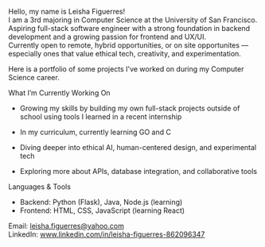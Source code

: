 Hello, my name is Leisha Figuerres!  
I am a 3rd majoring in Computer Science at the University of San Francisco.  
Aspiring full-stack software engineer with a strong foundation in backend development and a growing passion for frontend and UX/UI.  
Currently open to remote, hybrid opportunities, or on site opportunites — especially ones that value ethical tech, creativity, and experimentation.    

Here is a portfolio of some projects I've worked on during my Computer Science career. 
  
What I’m Currently Working On  
- Growing my skills by building my own full-stack projects outside of school using tools I learned in a recent internship
  
- In my curriculum, currently learning GO and C

- Diving deeper into ethical AI, human-centered design, and experimental tech  

- Exploring more about APIs, database integration, and collaborative tools  

Languages & Tools  
- Backend: Python (Flask), Java, Node.js (learning)    
- Frontend: HTML, CSS, JavaScript (learning React)  

Email: leisha.figuerres@yahoo.com  
LinkedIn: www.linkedin.com/in/leisha-figuerres-862096347




